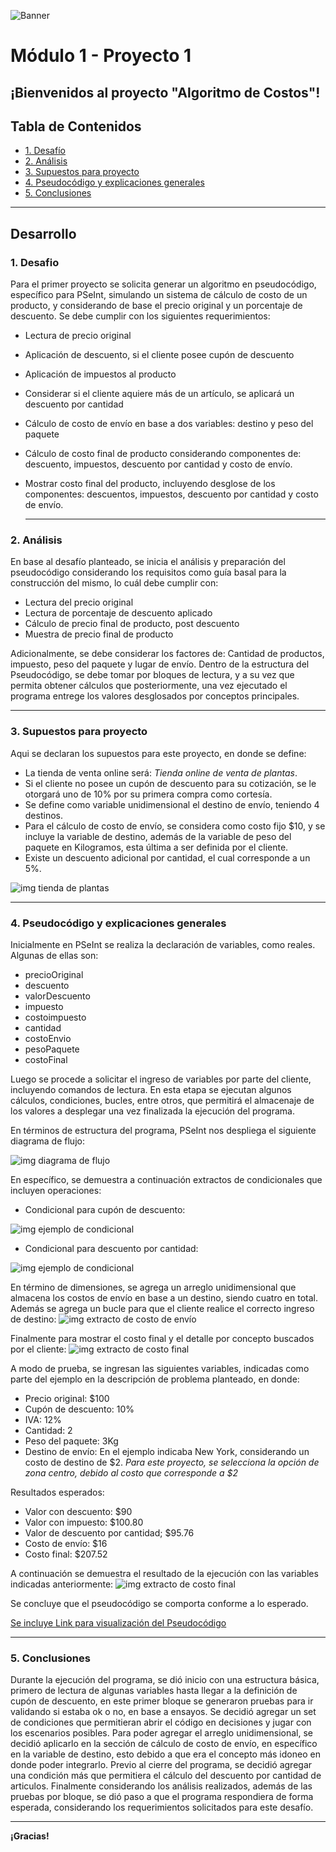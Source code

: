 ![Banner](./images/Banner_ppal.png)
# Módulo 1 - Proyecto 1
## ¡Bienvenidos al proyecto "Algoritmo de Costos"!

## Tabla de Contenidos
* [1. Desafío](#1-Desafío)
* [2. Análisis](#2-Análisis)
* [3. Supuestos para proyecto](#3-Supuestos-para-proyecto)
* [4. Pseudocódigo y explicaciones generales](#4-Pseudocódigo-y-explicaciones-generales)
* [5. Conclusiones](#5-Conclusiones)

****
## Desarrollo

### 1. Desafio
 Para el primer proyecto se solicita generar un algoritmo en pseudocódigo, específico para PSeInt, simulando un sistema de cálculo de costo de un producto, y considerando de base el precio original y un porcentaje de descuento. Se debe cumplir con los siguientes requerimientos:
- Lectura de precio original
- Aplicación de descuento, si el cliente posee cupón de descuento
- Aplicación de impuestos al producto
- Considerar si el cliente aquiere más de un artículo, se aplicará un descuento por cantidad
- Cálculo de costo de envío en base a dos variables: destino y peso del paquete
- Cálculo de costo final de producto considerando componentes de: descuento, impuestos, descuento por cantidad y costo de envío.
- Mostrar costo final del producto, incluyendo desglose de los componentes: descuentos, impuestos, descuento por cantidad y costo de envío.

  ****
  
### 2. Análisis
 En base al desafío planteado, se inicia el análisis y preparación del pseudocódigo considerando los requisitos como guía basal para la construcción del mismo, lo cuál debe cumplir con:
- Lectura del precio original
- Lectura de porcentaje de descuento aplicado
- Cálculo de precio final de producto, post descuento
- Muestra de precio final de producto

 Adicionalmente, se debe considerar los factores de: Cantidad de productos, impuesto, peso del paquete y lugar de envío.
Dentro de la estructura del Pseudocódigo, se debe tomar por bloques de lectura, y a su vez que permita obtener cálculos que posteriormente, una vez ejecutado el programa entrege los valores desglosados por conceptos principales.

****

### 3. Supuestos para proyecto
 Aqui se declaran los supuestos para este proyecto, en donde se define:
- La tienda de venta online será: *Tienda online de venta de plantas*.
- Si el cliente no posee un cupón de descuento para su cotización, se le otorgará uno de 10% por su primera compra como cortesía.
- Se define como variable unidimensional el destino de envío, teniendo 4 destinos.
- Para el cálculo de costo de envío, se considera como costo fijo $10, y se incluye la variable de destino, además de la variable de peso del paquete en Kilogramos, esta última a ser definida por el cliente.
- Existe un descuento adicional por cantidad, el cual corresponde a un 5%.


![img tienda de plantas](./images/Proyecto_plantas.png)

****

### 4. Pseudocódigo y explicaciones generales

Inicialmente en PSeInt se realiza la declaración de variables, como reales. Algunas de ellas son:
- precioOriginal
- descuento
- valorDescuento
- impuesto
- costoimpuesto
- cantidad
- costoEnvio
- pesoPaquete
- costoFinal

 Luego se procede a solicitar el ingreso de variables por parte del cliente, incluyendo comandos de lectura. En esta etapa se ejecutan algunos cálculos, condiciones, bucles, entre otros, que permitirá el almacenaje de los valores a desplegar una vez finalizada la ejecución del programa.
 
 En términos de estructura del programa, PSeInt nos despliega el siguiente diagrama de flujo:

  ![img diagrama de flujo](./images/Diagrama_flujo.png) 
   
 En específico, se demuestra a continuación extractos de condicionales que incluyen operaciones:
   - Condicional para cupón de descuento:
     
   ![img ejemplo de condicional](./images/Extracto_condicional1.png)
  
   - Condicional para descuento por cantidad:
     
  ![img ejemplo de condicional](./images/Extracto_condicional2.png)
  
 En término de dimensiones, se agrega un arreglo unidimensional que almacena los costos de envío en base a un destino, siendo cuatro en total. Además se agrega un bucle para que el cliente realice el correcto ingreso de destino:
![img extracto de costo de envío](./images/Extracto_costoenvio.png)

 Finalmente para mostrar el costo final y el detalle por concepto buscados por el cliente:
![img extracto de costo final](./images/Extracto_costofinal.png)

 A modo de prueba, se ingresan las siguientes variables, indicadas como parte del ejemplo en la descripción de problema planteado, en donde:
- Precio original: $100
- Cupón de descuento: 10%
- IVA: 12%
- Cantidad: 2
- Peso del paquete: 3Kg
- Destino de envío: En el ejemplo indicaba New York, considerando un costo de destino de $2. *Para este proyecto, se selecciona la opción  de zona centro, debido al costo que corresponde a $2*

 Resultados esperados:
 - Valor con descuento: $90
 - Valor con impuesto: $100.80
 - Valor de descuento por cantidad; $95.76
 - Costo de envío: $16
 - Costo final: $207.52

 A continuación se demuestra el resultado de la ejecución con las variables indicadas anteriormente:
  ![img extracto de costo final](./images/Prueba_resultado.png)

 Se concluye que el pseudocódigo se comporta conforme a lo esperado.
 
[Se incluye Link para visualización del Pseudocódigo](./CalcularCostoFinalProducto_Final_ATC.psc)
  
  ****
  
  ### 5. Conclusiones
  Durante la ejecución del programa, se dió inicio con una estructura básica, primero de lectura de algunas variables hasta llegar a la definición de cupón de descuento, en este primer bloque se generaron pruebas para ir validando si estaba ok o no, en base a ensayos. Se decidió agregar un set de condiciones que permitieran abrir el código en decisiones y jugar con los escenarios posibles. 
  Para poder agregar el arreglo unidimensional, se decidió aplicarlo en la sección de cálculo de costo de envío, en específico en la variable de destino, esto debido a que era el concepto más idoneo en donde poder integrarlo.
  Previo al cierre del programa, se decidió agregar una condición más que permitiera el cálculo del descuento por cantidad de articulos. 
  Finalmente considerando los análisis realizados, además de las pruebas por bloque, se dió paso a que el programa respondiera de forma esperada, considerando los requerimientos solicitados para este desafío.  

  ****

**¡Gracias!**

